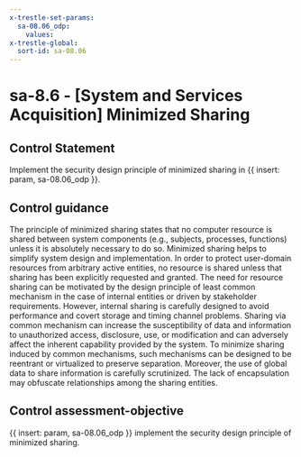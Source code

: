 ```yaml
---
x-trestle-set-params:
  sa-08.06_odp:
    values:
x-trestle-global:
  sort-id: sa-08.06
---
```


# sa-8.6 - \[System and Services Acquisition\] Minimized Sharing

## Control Statement

Implement the security design principle of minimized sharing in {{ insert: param, sa-08.06_odp }}.

## Control guidance

The principle of minimized sharing states that no computer resource is shared between system components (e.g., subjects, processes, functions) unless it is absolutely necessary to do so. Minimized sharing helps to simplify system design and implementation. In order to protect user-domain resources from arbitrary active entities, no resource is shared unless that sharing has been explicitly requested and granted. The need for resource sharing can be motivated by the design principle of least common mechanism in the case of internal entities or driven by stakeholder requirements. However, internal sharing is carefully designed to avoid performance and covert storage and timing channel problems. Sharing via common mechanism can increase the susceptibility of data and information to unauthorized access, disclosure, use, or modification and can adversely affect the inherent capability provided by the system. To minimize sharing induced by common mechanisms, such mechanisms can be designed to be reentrant or virtualized to preserve separation. Moreover, the use of global data to share information is carefully scrutinized. The lack of encapsulation may obfuscate relationships among the sharing entities.

## Control assessment-objective

{{ insert: param, sa-08.06_odp }} implement the security design principle of minimized sharing.
